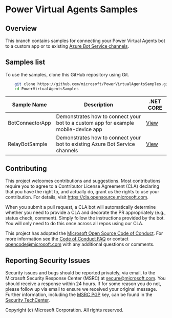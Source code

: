 
# Power Virtual Agents Samples

## Overview

This branch contains samples for connecting your Power Virtual Agents bot to a custom app or to existing [Azure Bot Service channels](/azure/bot-service/bot-service-manage-channels?view=azure-bot-service-4.0). 

## Samples list

To use the samples, clone this GitHub repository using Git.

```bash
    git clone https://github.com/microsoft/PowerVirtualAgentsSamples.git
    cd PowerVirtualAgentsSamples
```


| Sample Name           | Description                                                                    | .NET CORE   |
|-----------------------|--------------------------------------------------------------------------------|-------------|
|BotConnectorApp | Demonstrates how to connect your bot to a custom app for example mobile-device app   | [View][cs#1]|
|RelayBotSample | Demonstrates how to connect your bot to existing Azure Bot Service channels | [View][cs#2] |

[cs#1]:./BotConnectorApp
[cs#2]:./RelayBotSample


## Contributing

This project welcomes contributions and suggestions.  Most contributions require you to agree to a
Contributor License Agreement (CLA) declaring that you have the right to, and actually do, grant us
the rights to use your contribution. For details, visit https://cla.opensource.microsoft.com.

When you submit a pull request, a CLA bot will automatically determine whether you need to provide
a CLA and decorate the PR appropriately (e.g., status check, comment). Simply follow the instructions
provided by the bot. You will only need to do this once across all repos using our CLA.

This project has adopted the [Microsoft Open Source Code of Conduct](https://opensource.microsoft.com/codeofconduct/).
For more information see the [Code of Conduct FAQ](https://opensource.microsoft.com/codeofconduct/faq/) or
contact [opencode@microsoft.com](mailto:opencode@microsoft.com) with any additional questions or comments.


## Reporting Security Issues
Security issues and bugs should be reported privately, via email, to the Microsoft Security Response Center (MSRC) at [secure@microsoft.com](mailto:secure@microsoft.com). You should receive a response within 24 hours. If for some reason you do not, please follow up via email to ensure we received your original message. Further information, including the [MSRC PGP](https://technet.microsoft.com/en-us/security/dn606155) key, can be found in the [Security TechCenter](https://technet.microsoft.com/en-us/security/default).

Copyright (c) Microsoft Corporation. All rights reserved.
